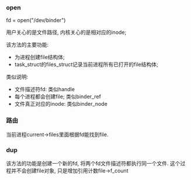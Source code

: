 ### open

fd = open("/dev/binder")

用户关心的是文件路径, 内核关心的是相对应的inode;

该方法的主要功能:

- 为进程创建file结构体;
- task_struct的files_struct记录当前进程所有已打开的file结构体;

类似说明:

- 文件描述符fd: 类似handle
- 每个进程都会创建file; 类似binder_ref
- 文件真正对应的inode: 类似binder_node

### 路由

当前进程current->files里面根据fd能找到file.


### dup

该方法的功能是创建一个新的fd, 将两个fd文件描述符都执行同一个文件. 这个过程并不会创建file对象, 只是增加引用计数file->f_count
